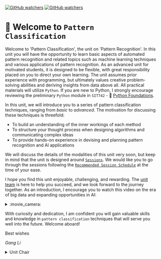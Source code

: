 [![GitHub watchers](https://img.shields.io/badge/tulip--lab-Pattern--Classification-brightgreen)](../README.md)
[![GitHub watchers](https://img.shields.io/badge/Module-Induction-orange)](README.md)

# :clap: Welcome to `Pattern Classification`

Welcome to 'Pattern Classification', the unit on 'Pattern Recognition'. In this unit you will have the opportunity to learn basic aspects of automated pattern recognition and related topics such as machine learning techniques and various applications of pattern recognition. As an advanced unit for motivated students, it is designed to be flexible, with great responsibility placed on you to direct your own learning. The unit assumes prior experience with programming, but ultimately values creative problem-solving abilities and deriving insights from data above all. All practical materials will utilize `Python`. If you are new to Python, I strongly encourage reviewing the preliminary `Python` module in  `SIT742` - :book: [Python Foundations](https://github.com/tulip-lab/sit742).


In this unit, we will introduce you to a series of pattern classification techniques, ranging from *basic* to *advanced*. The motivation for discussing these techniques is threefold: 
- To build an understanding of the inner workings of each method
- To structure your thought process when designing algorithms and communicating complex ideas
- To provide hands-on experience in devising and planning pattern recognition and AI applications

We will discuss the details of the modalities of this unit very soon, but keep in mind that the unit is designed around [`Sessions`](../README.md#Sessions). We would like you to go through the sessions following the [`Recommended Session Schedule`](../README.md#session-plan) at the time of your ease.

I hope you find this unit enjoyable, challenging, and rewarding. The [unit team](S00B-Team.md) is here to help you succeed, and we look forward to the journey together. As an introduction, I encourage you to watch this video on the era of big data and expanding opportunities in AI:


<details><summary>:movie_camera:</summary>

![Video](https://img.shields.io/badge/tulip--lab-PR--ScreenVideo-brightgreen) 
>[![Opportunities and Challenges in the Big Data Era](https://img.youtube.com/vi/LpPRhTDvVwE/0.jpg)](https://youtu.be/s4wFoFXNYZU?si=uWME92wlZGsxiWs4   "Opportunities and Challenges in the Big Data Era")
</details>


With curiosity and dedication, I am confident you will gain valuable skills and knowledge in `pattern classification` techniques that will serve you well into the future. Welcome aboard!

Best wishes

*Gang Li*

<details>
<summary>Unit Chair</summary>

- :phone: +61(3)92517434
  
- :postbox: gangli@duck.com

- :link: https://www.deakin.edu.au/about-deakin/people/gang-li
</details>



